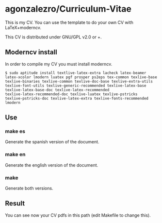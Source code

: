 agonzalezro/Curriculum-Vitae
============================
This is my CV. You can use the template to do your own CV with LaTeX+moderncv.

This CV is distributed under GNU/GPL v2.0 or +.


Moderncv install
----------------
In order to compile my CV you must install moderncv.

    $ sudo aptitude install textlive-latex-extra lacheck latex-beamer
    latex-xcolor lmodern luatex pgf prosper ps2eps tex-common texlive-base
    texlive-binaries texlive-common texlive-doc-base texlive-extra-utils
    texlive-font-utils texlive-generic-recommended texlive-latex-base
    texlive-latex-base-doc texlive-latex-recommended
    texlive-latex-recommended-doc texlive-luatex texlive-pstricks
    texlive-pstricks-doc texlive-latex-extra texlive-fonts-recommended lmodern

Use
---
### make es

Generate the spanish version of the document.

### make en

Generate the english version of the document.

### make

Generate both versions.

Result
------
You can see now your CV pdfs in this path (edit Makefile to change this).
